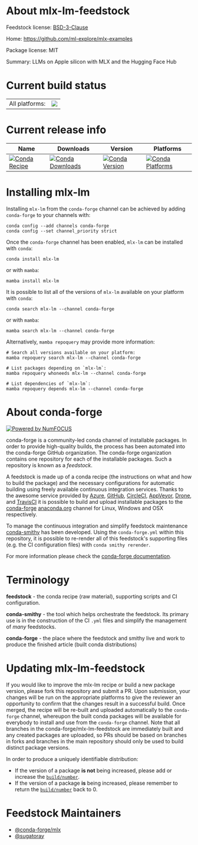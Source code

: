 About mlx-lm-feedstock
======================

Feedstock license: [BSD-3-Clause](https://github.com/conda-forge/mlx-lm-feedstock/blob/main/LICENSE.txt)

Home: https://github.com/ml-explore/mlx-examples

Package license: MIT

Summary: LLMs on Apple silicon with MLX and the Hugging Face Hub

Current build status
====================


<table><tr><td>All platforms:</td>
    <td>
      <a href="https://dev.azure.com/conda-forge/feedstock-builds/_build/latest?definitionId=21282&branchName=main">
        <img src="https://dev.azure.com/conda-forge/feedstock-builds/_apis/build/status/mlx-lm-feedstock?branchName=main">
      </a>
    </td>
  </tr>
</table>

Current release info
====================

| Name | Downloads | Version | Platforms |
| --- | --- | --- | --- |
| [![Conda Recipe](https://img.shields.io/badge/recipe-mlx--lm-green.svg)](https://anaconda.org/conda-forge/mlx-lm) | [![Conda Downloads](https://img.shields.io/conda/dn/conda-forge/mlx-lm.svg)](https://anaconda.org/conda-forge/mlx-lm) | [![Conda Version](https://img.shields.io/conda/vn/conda-forge/mlx-lm.svg)](https://anaconda.org/conda-forge/mlx-lm) | [![Conda Platforms](https://img.shields.io/conda/pn/conda-forge/mlx-lm.svg)](https://anaconda.org/conda-forge/mlx-lm) |

Installing mlx-lm
=================

Installing `mlx-lm` from the `conda-forge` channel can be achieved by adding `conda-forge` to your channels with:

```
conda config --add channels conda-forge
conda config --set channel_priority strict
```

Once the `conda-forge` channel has been enabled, `mlx-lm` can be installed with `conda`:

```
conda install mlx-lm
```

or with `mamba`:

```
mamba install mlx-lm
```

It is possible to list all of the versions of `mlx-lm` available on your platform with `conda`:

```
conda search mlx-lm --channel conda-forge
```

or with `mamba`:

```
mamba search mlx-lm --channel conda-forge
```

Alternatively, `mamba repoquery` may provide more information:

```
# Search all versions available on your platform:
mamba repoquery search mlx-lm --channel conda-forge

# List packages depending on `mlx-lm`:
mamba repoquery whoneeds mlx-lm --channel conda-forge

# List dependencies of `mlx-lm`:
mamba repoquery depends mlx-lm --channel conda-forge
```


About conda-forge
=================

[![Powered by
NumFOCUS](https://img.shields.io/badge/powered%20by-NumFOCUS-orange.svg?style=flat&colorA=E1523D&colorB=007D8A)](https://numfocus.org)

conda-forge is a community-led conda channel of installable packages.
In order to provide high-quality builds, the process has been automated into the
conda-forge GitHub organization. The conda-forge organization contains one repository
for each of the installable packages. Such a repository is known as a *feedstock*.

A feedstock is made up of a conda recipe (the instructions on what and how to build
the package) and the necessary configurations for automatic building using freely
available continuous integration services. Thanks to the awesome service provided by
[Azure](https://azure.microsoft.com/en-us/services/devops/), [GitHub](https://github.com/),
[CircleCI](https://circleci.com/), [AppVeyor](https://www.appveyor.com/),
[Drone](https://cloud.drone.io/welcome), and [TravisCI](https://travis-ci.com/)
it is possible to build and upload installable packages to the
[conda-forge](https://anaconda.org/conda-forge) [anaconda.org](https://anaconda.org/)
channel for Linux, Windows and OSX respectively.

To manage the continuous integration and simplify feedstock maintenance
[conda-smithy](https://github.com/conda-forge/conda-smithy) has been developed.
Using the ``conda-forge.yml`` within this repository, it is possible to re-render all of
this feedstock's supporting files (e.g. the CI configuration files) with ``conda smithy rerender``.

For more information please check the [conda-forge documentation](https://conda-forge.org/docs/).

Terminology
===========

**feedstock** - the conda recipe (raw material), supporting scripts and CI configuration.

**conda-smithy** - the tool which helps orchestrate the feedstock.
                   Its primary use is in the construction of the CI ``.yml`` files
                   and simplify the management of *many* feedstocks.

**conda-forge** - the place where the feedstock and smithy live and work to
                  produce the finished article (built conda distributions)


Updating mlx-lm-feedstock
=========================

If you would like to improve the mlx-lm recipe or build a new
package version, please fork this repository and submit a PR. Upon submission,
your changes will be run on the appropriate platforms to give the reviewer an
opportunity to confirm that the changes result in a successful build. Once
merged, the recipe will be re-built and uploaded automatically to the
`conda-forge` channel, whereupon the built conda packages will be available for
everybody to install and use from the `conda-forge` channel.
Note that all branches in the conda-forge/mlx-lm-feedstock are
immediately built and any created packages are uploaded, so PRs should be based
on branches in forks and branches in the main repository should only be used to
build distinct package versions.

In order to produce a uniquely identifiable distribution:
 * If the version of a package **is not** being increased, please add or increase
   the [``build/number``](https://docs.conda.io/projects/conda-build/en/latest/resources/define-metadata.html#build-number-and-string).
 * If the version of a package **is** being increased, please remember to return
   the [``build/number``](https://docs.conda.io/projects/conda-build/en/latest/resources/define-metadata.html#build-number-and-string)
   back to 0.

Feedstock Maintainers
=====================

* [@conda-forge/mlx](https://github.com/conda-forge/mlx/)
* [@sugatoray](https://github.com/sugatoray/)

